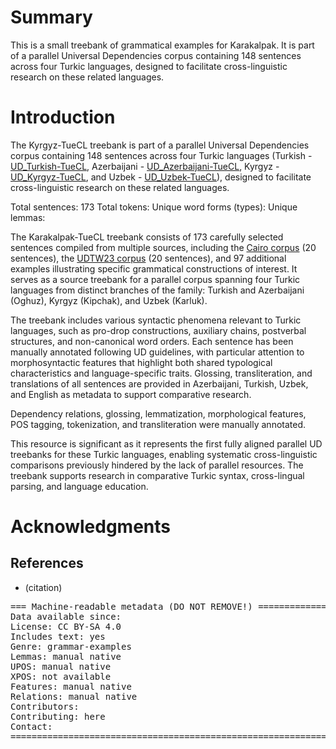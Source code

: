 # Summary

This is a small treebank of grammatical examples for Karakalpak.
It is part of a parallel Universal Dependencies corpus containing 148 sentences across four Turkic languages, designed to facilitate cross-linguistic research on these related languages.

# Introduction

The Kyrgyz-TueCL treebank is part of a parallel Universal Dependencies corpus containing 148 sentences across four Turkic languages (Turkish - [UD_Turkish-TueCL](https://github.com/UniversalDependencies/UD_Turkish-TueCL/tree/dev), Azerbaijani - [UD_Azerbaijani-TueCL](https://github.com/UniversalDependencies/UD_Azerbaijani-TueCL/tree/dev), Kyrgyz -  [UD_Kyrgyz-TueCL](https://github.com/UniversalDependencies/UD_Kyrgyz-TueCL/tree/dev), and Uzbek - [UD_Uzbek-TueCL](https://github.com/UniversalDependencies/UD_Uzbek-TueCL/tree/dev)), designed to facilitate cross-linguistic research on these related languages.

Total sentences: 173
Total tokens: 
Unique word forms (types): 
Unique lemmas: 

The Karakalpak-TueCL treebank consists of 173 carefully selected sentences compiled from multiple sources, including the [Cairo corpus](https://github.com/UniversalDependencies/cairo) (20 sentences), the [UDTW23 corpus](https://github.com/ud-turkic/udtw23) (20 sentences), and 97 additional examples illustrating specific grammatical constructions of interest. It serves as a source treebank for a parallel corpus spanning four Turkic languages from distinct branches of the family: Turkish and Azerbaijani (Oghuz), Kyrgyz (Kipchak), and Uzbek (Karluk).

The treebank includes various syntactic phenomena relevant to Turkic languages, such as pro-drop constructions, auxiliary chains, postverbal structures, and non-canonical word orders. Each sentence has been manually annotated following UD guidelines, with particular attention to morphosyntactic features that highlight both shared typological characteristics and language-specific traits.
Glossing, transliteration, and translations of all sentences are provided in Azerbaijani, Turkish, Uzbek, and English as metadata to support comparative research.

Dependency relations, glossing, lemmatization, morphological features, POS tagging, tokenization, and transliteration were manually annotated.

This resource is significant as it represents the first fully aligned parallel UD treebanks for these Turkic languages, enabling systematic cross-linguistic comparisons previously hindered by the lack of parallel resources. The treebank supports research in comparative Turkic syntax, cross-lingual parsing, and language education.

# Acknowledgments



## References

* (citation)




<pre>
=== Machine-readable metadata (DO NOT REMOVE!) ================================
Data available since: 
License: CC BY-SA 4.0
Includes text: yes
Genre: grammar-examples
Lemmas: manual native
UPOS: manual native
XPOS: not available
Features: manual native
Relations: manual native
Contributors: 
Contributing: here
Contact:
===============================================================================
</pre>
